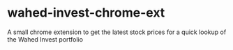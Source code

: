# wahed-invest-chrome-ext
A small chrome extension to get the latest stock prices for a quick lookup of the Wahed Invest portfolio
